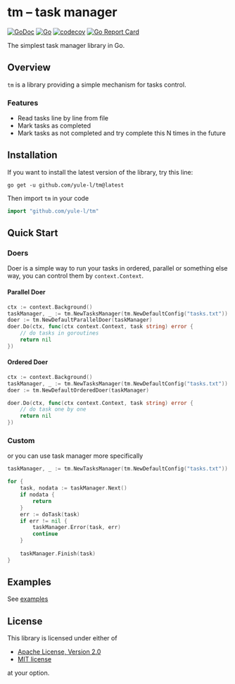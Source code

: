# tm – task manager
[![GoDoc](https://pkg.go.dev/badge/github.com/yule-l/tm)](https://pkg.go.dev/github.com/yule-l/tm)
[![Go](https://github.com/yule-l/tm/actions/workflows/go.yml/badge.svg)](https://github.com/yule-l/tm/actions/workflows/go.yml)
[![codecov](https://codecov.io/gh/yule-l/tm/branch/master/graph/badge.svg?token=ZRL9IO6JNC)](https://codecov.io/gh/yule-l/tm)
[![Go Report Card](https://goreportcard.com/badge/github.com/yule-l/tm)](https://goreportcard.com/report/github.com/yule-l/tm)

The simplest task manager library in Go.

## Overview

`tm` is a library providing a simple mechanism for tasks control. 

### Features
* Read tasks line by line from file
* Mark tasks as completed
* Mark tasks as not completed and try complete this N times in the future

## Installation

If you want to install the latest version of the library, try this line:

```shell
go get -u github.com/yule-l/tm@latest
```

Then import `tm` in your code

```go
import "github.com/yule-l/tm"
```

## Quick Start

### Doers
Doer is a simple way to run your tasks in ordered, parallel or something else way, you can control them by `context.Context`.

#### Parallel Doer
```go
ctx := context.Background()
taskManager, _ := tm.NewTasksManager(tm.NewDefaultConfig("tasks.txt"))
doer := tm.NewDefaultParallelDoer(taskManager)
doer.Do(ctx, func(ctx context.Context, task string) error {
	// do tasks in goroutines
	return nil
})
```

#### Ordered Doer
```go
ctx := context.Background()
taskManager, _ := tm.NewTasksManager(tm.NewDefaultConfig("tasks.txt"))
doer := tm.NewDefaultOrderedDoer(taskManager)

doer.Do(ctx, func(ctx context.Context, task string) error {
	// do task one by one
	return nil
})
```

### Custom

or you can use task manager more specifically

```go
taskManager, _ := tm.NewTasksManager(tm.NewDefaultConfig("tasks.txt"))

for {
    task, nodata := taskManager.Next()
    if nodata {
        return
    }
    err := doTask(task)
	if err != nil {
		taskManager.Error(task, err)
		continue
    }
	
    taskManager.Finish(task)
}
```

## Examples

See [examples](examples)

## License

This library is licensed under either of

* [Apache License, Version 2.0](LICENSE-APACHE)
* [MIT license](LICENSE-MIT)

at your option.
